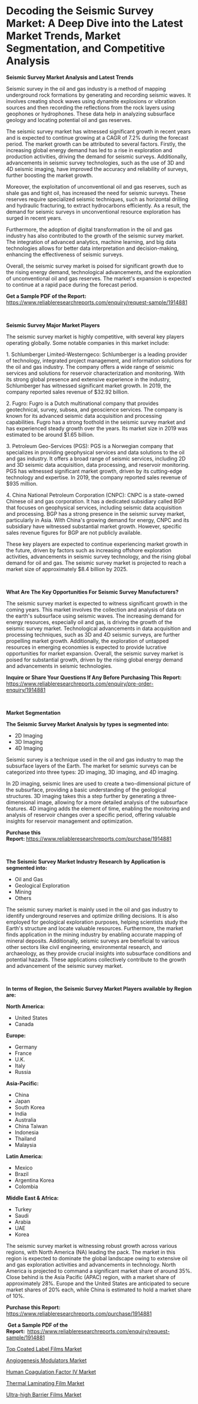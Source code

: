 <p><h1>Decoding the Seismic Survey Market: A Deep Dive into the Latest Market Trends, Market Segmentation, and Competitive Analysis</h1></p><p><strong>Seismic Survey Market Analysis and Latest Trends</strong></p>
<p><p>Seismic survey in the oil and gas industry is a method of mapping underground rock formations by generating and recording seismic waves. It involves creating shock waves using dynamite explosions or vibration sources and then recording the reflections from the rock layers using geophones or hydrophones. These data help in analyzing subsurface geology and locating potential oil and gas reserves.</p><p>The seismic survey market has witnessed significant growth in recent years and is expected to continue growing at a CAGR of 7.2% during the forecast period. The market growth can be attributed to several factors. Firstly, the increasing global energy demand has led to a rise in exploration and production activities, driving the demand for seismic surveys. Additionally, advancements in seismic survey technologies, such as the use of 3D and 4D seismic imaging, have improved the accuracy and reliability of surveys, further boosting the market growth.</p><p>Moreover, the exploitation of unconventional oil and gas reserves, such as shale gas and tight oil, has increased the need for seismic surveys. These reserves require specialized seismic techniques, such as horizontal drilling and hydraulic fracturing, to extract hydrocarbons efficiently. As a result, the demand for seismic surveys in unconventional resource exploration has surged in recent years.</p><p>Furthermore, the adoption of digital transformation in the oil and gas industry has also contributed to the growth of the seismic survey market. The integration of advanced analytics, machine learning, and big data technologies allows for better data interpretation and decision-making, enhancing the effectiveness of seismic surveys.</p><p>Overall, the seismic survey market is poised for significant growth due to the rising energy demand, technological advancements, and the exploration of unconventional oil and gas reserves. The market's expansion is expected to continue at a rapid pace during the forecast period.</p></p>
<p><strong>Get a Sample PDF of the Report:&nbsp;</strong> <a href="https://www.reliableresearchreports.com/enquiry/request-sample/1914881">https://www.reliableresearchreports.com/enquiry/request-sample/1914881</a></p>
<p>&nbsp;</p>
<p><strong>Seismic Survey Major Market Players</strong></p>
<p><p>The seismic survey market is highly competitive, with several key players operating globally. Some notable companies in this market include:</p><p>1. Schlumberger Limited-Westerngeco: Schlumberger is a leading provider of technology, integrated project management, and information solutions for the oil and gas industry. The company offers a wide range of seismic services and solutions for reservoir characterization and monitoring. With its strong global presence and extensive experience in the industry, Schlumberger has witnessed significant market growth. In 2019, the company reported sales revenue of $32.92 billion.</p><p>2. Fugro: Fugro is a Dutch multinational company that provides geotechnical, survey, subsea, and geoscience services. The company is known for its advanced seismic data acquisition and processing capabilities. Fugro has a strong foothold in the seismic survey market and has experienced steady growth over the years. Its market size in 2019 was estimated to be around $1.65 billion.</p><p>3. Petroleum Geo-Services (PGS): PGS is a Norwegian company that specializes in providing geophysical services and data solutions to the oil and gas industry. It offers a broad range of seismic services, including 2D and 3D seismic data acquisition, data processing, and reservoir monitoring. PGS has witnessed significant market growth, driven by its cutting-edge technology and expertise. In 2019, the company reported sales revenue of $935 million.</p><p>4. China National Petroleum Corporation (CNPC): CNPC is a state-owned Chinese oil and gas corporation. It has a dedicated subsidiary called BGP that focuses on geophysical services, including seismic data acquisition and processing. BGP has a strong presence in the seismic survey market, particularly in Asia. With China's growing demand for energy, CNPC and its subsidiary have witnessed substantial market growth. However, specific sales revenue figures for BGP are not publicly available.</p><p>These key players are expected to continue experiencing market growth in the future, driven by factors such as increasing offshore exploration activities, advancements in seismic survey technology, and the rising global demand for oil and gas. The seismic survey market is projected to reach a market size of approximately $8.4 billion by 2025.</p></p>
<p>&nbsp;</p>
<p><strong>What Are The Key Opportunities For Seismic Survey Manufacturers?</strong></p>
<p><p>The seismic survey market is expected to witness significant growth in the coming years. This market involves the collection and analysis of data on the earth's subsurface using seismic waves. The increasing demand for energy resources, especially oil and gas, is driving the growth of the seismic survey market. Technological advancements in data acquisition and processing techniques, such as 3D and 4D seismic surveys, are further propelling market growth. Additionally, the exploration of untapped resources in emerging economies is expected to provide lucrative opportunities for market expansion. Overall, the seismic survey market is poised for substantial growth, driven by the rising global energy demand and advancements in seismic technologies.</p></p>
<p><strong>Inquire or Share Your Questions If Any Before Purchasing This Report:</strong> <a href="https://www.reliableresearchreports.com/enquiry/pre-order-enquiry/1914881">https://www.reliableresearchreports.com/enquiry/pre-order-enquiry/1914881</a></p>
<p>&nbsp;</p>
<p><strong>Market Segmentation</strong></p>
<p><strong>The Seismic Survey Market Analysis by types is segmented into:</strong></p>
<p><ul><li>2D Imaging</li><li>3D Imaging</li><li>4D Imaging</li></ul></p>
<p><p>Seismic survey is a technique used in the oil and gas industry to map the subsurface layers of the Earth. The market for seismic surveys can be categorized into three types: 2D imaging, 3D imaging, and 4D imaging. </p><p>In 2D imaging, seismic lines are used to create a two-dimensional picture of the subsurface, providing a basic understanding of the geological structures. 3D imaging takes this a step further by generating a three-dimensional image, allowing for a more detailed analysis of the subsurface features. 4D imaging adds the element of time, enabling the monitoring and analysis of reservoir changes over a specific period, offering valuable insights for reservoir management and optimization.</p></p>
<p><strong>Purchase this Report:&nbsp;</strong><a href="https://www.reliableresearchreports.com/purchase/1914881">https://www.reliableresearchreports.com/purchase/1914881</a></p>
<p>&nbsp;</p>
<p><strong>The Seismic Survey Market Industry Research by Application is segmented into:</strong></p>
<p><ul><li>Oil and Gas</li><li>Geological Exploration</li><li>Mining</li><li>Others</li></ul></p>
<p><p>The seismic survey market is mainly used in the oil and gas industry to identify underground reserves and optimize drilling decisions. It is also employed for geological exploration purposes, helping scientists study the Earth's structure and locate valuable resources. Furthermore, the market finds application in the mining industry by enabling accurate mapping of mineral deposits. Additionally, seismic surveys are beneficial to various other sectors like civil engineering, environmental research, and archaeology, as they provide crucial insights into subsurface conditions and potential hazards. These applications collectively contribute to the growth and advancement of the seismic survey market.</p></p>
<p>&nbsp;</p>
<p><strong>In terms of Region, the Seismic Survey Market Players available by Region are:</strong></p>
<p>
    <p> <strong> North America: </strong>
        <ul>
            <li>United States</li>
            <li>Canada</li>
        </ul>
        </p> 
    <p> <strong> Europe: </strong>
        <ul>
            <li>Germany</li>
            <li>France</li>
            <li>U.K.</li>
            <li>Italy</li>
            <li>Russia</li>
        </ul>
        </p> 
    <p> <strong> Asia-Pacific: </strong>
        <ul>
            <li>China</li>
            <li>Japan</li>
            <li>South Korea</li>
            <li>India</li>
            <li>Australia</li>
            <li>China Taiwan</li>
            <li>Indonesia</li>
            <li>Thailand</li>
            <li>Malaysia</li>
        </ul>
        </p> 
    <p> <strong> Latin America: </strong>
        <ul>
            <li>Mexico</li>
            <li>Brazil</li>
            <li>Argentina Korea</li>
            <li>Colombia</li>
        </ul>
        </p> 
    <p> <strong> Middle East & Africa: </strong>
        <ul>
            <li>Turkey</li>
            <li>Saudi</li>
            <li>Arabia</li>
            <li>UAE</li>
            <li>Korea</li>
        </ul>
    </p>
    </p>
<p><p>The seismic survey market is witnessing robust growth across various regions, with North America (NA) leading the pack. The market in this region is expected to dominate the global landscape owing to extensive oil and gas exploration activities and advancements in technology. North America is projected to command a significant market share of around 35%. Close behind is the Asia Pacific (APAC) region, with a market share of approximately 28%. Europe and the United States are anticipated to secure market shares of 20% each, while China is estimated to hold a market share of 10%.</p></p>
<p><strong>Purchase this Report: </strong><a href="https://www.reliableresearchreports.com/purchase/1914881">https://www.reliableresearchreports.com/purchase/1914881</a></p>
<p>&nbsp;<strong>Get a Sample PDF of the Report:&nbsp;&nbsp;</strong><a href="https://www.reliableresearchreports.com/enquiry/request-sample/1914881">https://www.reliableresearchreports.com/enquiry/request-sample/1914881</a></p>
<p><strong></strong></p>
<p><p><a href="https://medium.com/@ameliahaleyi77567/top-coated-label-films-market-trends-forecast-and-competitive-analysis-to-2031-31c9e55820f3">Top Coated Label Films Market</a></p><p><a href="https://github.com/cecuraprangm/Market-Research-Report-List-1/blob/main/angiogenesis-modulators-market.md">Angiogenesis Modulators Market</a></p><p><a href="https://github.com/soamybahemax/Market-Research-Report-List-1/blob/main/human-coagulation-factor-iv-market.md">Human Coagulation Factor IV Market</a></p><p><a href="https://medium.com/@ameliahaleyi77567/thermal-laminating-film-market-report-reveals-the-latest-trends-and-growth-opportunities-of-this-5d0aca69e611">Thermal Laminating Film Market</a></p><p><a href="https://medium.com/@ameliahaleyi77567/ultra-high-barrier-films-market-analysis-its-cagr-market-segmentation-and-global-industry-bbae0186f342">Ultra-high Barrier Films Market</a></p></p>